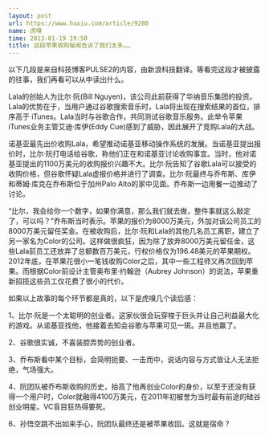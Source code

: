 ```yaml
---
layout: post
url: https://www.huxiu.com/article/9280
name: 虎嗅
time: 2013-01-19 19:50
title: 这段苹果收购秘闻告诉了我们太多……
---
```

以下几段是来自科技博客PULSE2的内容，由新浪科技翻译。等看完这段才被披露的往事，我们再看可以从中读出什么。

Lala的创始人为比尔·阮(Bill Nguyen)，该公司此前获得了华纳音乐集团的投资。Lala的优势在于，当用户通过谷歌搜索音乐时，Lala将出现在搜索结果的首位，排序高于 iTunes。Lala当时与谷歌合作，共同测试谷歌音乐服务。此举令苹果iTunes业务主管艾迪·库伊(Eddy Cue)感到了威胁，因此展开了竞购Lala的大战。

诺基亚最先出价收购Lala，希望推动诺基亚移动操作系统的发展。当诺基亚提出报价时，比尔·阮打电话给谷歌，称他们正在和诺基亚讨论收购事宜。当时，他对诺基亚提出的1100万美元的收购报价兴趣不大。比尔·阮告知了谷歌Lala可以接受的收购价格，但谷歌怀疑Lala虚报价格并进行了调查。比尔·阮最终与乔布斯、库伊和蒂姆·库克在乔布斯位于加州Palo Alto的家中见面。乔布斯一边用餐一边推动了讨论。

“比尔，我会给你一个数字，如果你满意，那么我们就去做，整件事就这么敲定了，可以吗？”乔布斯当时表示。苹果的报价为8000万美元，外加对该公司员工的8000万美元留任奖金。在被收购后，比尔·阮和Lala的其他几名员工离职，建立了另一家名为Color的公司。这样做很疯狂，因为除了放弃8000万美元留任金，这些Lala前员工还放弃了总额数百万美元，行权价格仅为196.48美元的苹果期权。2012年底，在苹果花很小一笔钱收购Color之后，其中一些工程师又再次回到苹果。而根据Color前设计主管奥布里·约翰逊（Aubrey Johnson）的说法，苹果重新招揽这些员工仅花费了很小的代价。

如果以上故事的每个环节都是真的，以下是虎嗅几个读后感：

1、比尔·阮是一个太聪明的创业者。这家伙很会玩穿梭于巨头并让自己利益最大化的游戏。从诺基亚找他，他接着去知会谷歌与苹果可见一斑。并且他赢了。

2、谷歌很实诚，不喜装腔弄势的创业者。

3、乔布斯看中某个目标，会简明扼要、一击而中，说话内容与方式皆让人无法拒绝，气场强大。

4、阮团队被乔布斯收购的历史，抬高了他再创业Color的身价，以至于还没有获得一个用户时，Color就融得4100万美元，在2011年初被誉为当时最有前途的硅谷创业明星。VC盲目狂热得要死。

6、孙悟空跳不出如来手心，阮团队最终还是被苹果收回。这就是宿命？

